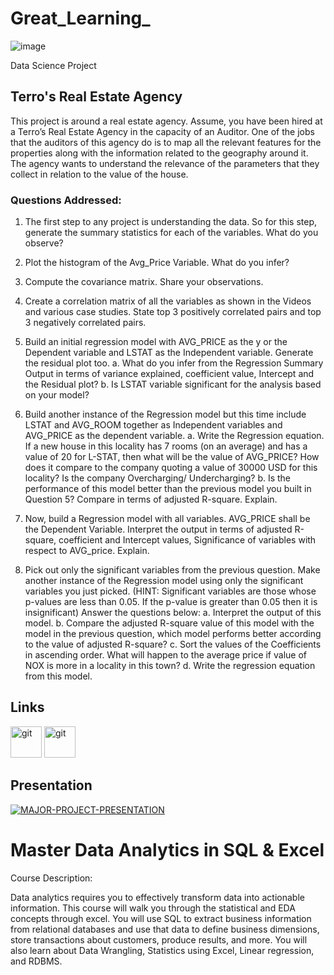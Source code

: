 # Great_Learning_
![image](https://github.com/user-attachments/assets/2b006292-a8f1-4392-8bb9-6ca2f3291bf4)

Data Science Project 
## Terro's Real Estate Agency

This project is around a real estate agency. Assume, you have been hired at a Terro’s Real Estate Agency in the capacity of an Auditor. One of the jobs that the auditors of this agency do is to map all the relevant features for the properties along with the information related to the geography around it. The agency wants to understand the relevance of the parameters that they collect in relation to the value of the house.

### Questions Addressed:

1. The first step to any project is understanding the data. So for this step, generate the summary statistics for each of the variables. What do you observe?
	
2. Plot the histogram of the Avg_Price Variable. What do you infer?
	
3. Compute the covariance matrix. Share your observations.
	
4. Create a correlation matrix of all the variables as shown in the Videos and various case studies. State top 3 positively correlated pairs and top 3 negatively correlated pairs.
	
5. Build an initial regression model with AVG_PRICE as the y or the Dependent variable and LSTAT as the Independent variable. Generate the residual plot too. a. What do you infer from the Regression Summary Output in terms of variance explained, coefficient value, Intercept and the Residual plot? b. Is LSTAT variable significant for the analysis based on your model?
	
6. Build another instance of the Regression model but this time include LSTAT and AVG_ROOM together as Independent variables and AVG_PRICE as the dependent variable. a. Write the Regression equation. If a new house in this locality has 7 rooms (on an average) and has a value of 20 for L-STAT, then what will be the value of AVG_PRICE? How does it compare to the company quoting a value of 30000 USD for this locality? Is the company Overcharging/ Undercharging? b. Is the performance of this model better than the previous model you built in Question 5? Compare in terms of adjusted R-square. Explain.
	
7. Now, build a Regression model with all variables. AVG_PRICE shall be the Dependent Variable. Interpret the output in terms of adjusted R-square, coefficient and Intercept values, Significance of variables with respect to AVG_price. Explain.
	
8. Pick out only the significant variables from the previous question. Make another instance of the Regression model using only the significant variables you just picked. (HINT: Significant variables are those whose p-values are less than 0.05. If the p-value is greater than 0.05 then it is insignificant) Answer the questions below: a. Interpret the output of this model. b. Compare the adjusted R-square value of this model with the model in the previous question, which model performs better according to the value of adjusted R-square? c. Sort the values of the Coefficients in ascending order. What will happen to the average price if value of NOX is more in a locality in this town? d. Write the regression equation from this model.

## Links
<a href="https://www.mygreatlearning.com/academy/premium/courses/business-analytics-sql-excel" target="_blank" rel="noreferrer"> 
    <img src="https://www.vectorlogo.zone/logos/jupyter/jupyter-icon.svg" alt="git" width="50" height="50"/></a> 
<a href="https://docs.google.com/document/d/1XQyYWLu2M_8hzz_M626jhBZ1GUM2WKNXOXuI6OPbXv4/edit?usp=sharing" target="_blank" rel="noreferrer"> 
    <img src="https://www.vectorlogo.zone/logos/filemaker/filemaker-icon.svg" alt="git" width="50" height="50"/></a>

## Presentation
 <noscript><a href='https://www.mygreatlearning.com/certificate/SDZLSVWR'><img alt='MAJOR-PROJECT-PRESENTATION' src='https://github.com/user-attachments/assets/52b41a93-1b3f-439f-b3fc-7a4fa294cc1a' style='border: none' /></a></noscript>

# Master Data Analytics in SQL & Excel

Course Description:

Data analytics requires you to effectively transform data into actionable information. This course will walk you through the statistical and EDA concepts through excel. You will use SQL to extract business information from relational databases and use that data to define business dimensions, store transactions about customers, produce results, and more. You will also learn about Data Wrangling, Statistics using Excel, Linear regression, and RDBMS. 
